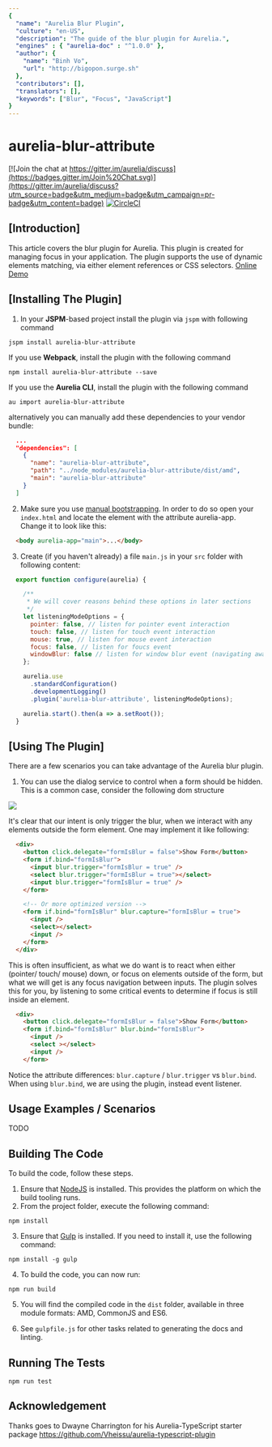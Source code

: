```yaml
---
{
  "name": "Aurelia Blur Plugin",
  "culture": "en-US",
  "description": "The guide of the blur plugin for Aurelia.",
  "engines" : { "aurelia-doc" : "^1.0.0" },
  "author": {
    "name": "Binh Vo",
    "url": "http://bigopon.surge.sh"
  },
  "contributors": [],
  "translators": [],
  "keywords": ["Blur", "Focus", "JavaScript"]
}
---
```


# aurelia-blur-attribute

[![Join the chat at https://gitter.im/aurelia/discuss](https://badges.gitter.im/Join%20Chat.svg)](https://gitter.im/aurelia/discuss?utm_source=badge&utm_medium=badge&utm_campaign=pr-badge&utm_content=badge)
[![CircleCI](https://circleci.com/gh/bigopon/aurelia-blur-attribute.svg?style=svg)](https://circleci.com/gh/bigopon/aurelia-blur-attribute)

## [Introduction]

This article covers the blur plugin for Aurelia. This plugin is created for managing focus in your application. The plugin supports the use of dynamic elements matching, via either element references or CSS selectors. [Online Demo](http://aurelia-blur.bigopon.surge.sh/)


## [Installing The Plugin]

1. In your **JSPM**-based project install the plugin via `jspm` with following command

```shell
jspm install aurelia-blur-attribute
```

If you use **Webpack**, install the plugin with the following command

```shell
npm install aurelia-blur-attribute --save
```

If you use the **Aurelia CLI**, install the plugin with the following command

```shell
au import aurelia-blur-attribute
```

alternatively you can manually add these dependencies to your vendor bundle:

```json
  ...
  "dependencies": [
    {
      "name": "aurelia-blur-attribute",
      "path": "../node_modules/aurelia-blur-attribute/dist/amd",
      "main": "aurelia-blur-attribute"
    }
  ]
```

2. Make sure you use [manual bootstrapping](http://aurelia.io/docs#startup-and-configuration). In order to do so open your `index.html` and locate the element with the attribute aurelia-app. Change it to look like this:

```html
  <body aurelia-app="main">...</body>
```

3. Create (if you haven't already) a file `main.js` in your `src` folder with following content:

```js
  export function configure(aurelia) {

    /**
     * We will cover reasons behind these options in later sections
     */
    let listeningModeOptions = {
      pointer: false, // listen for pointer event interaction
      touch: false, // listen for touch event interaction
      mouse: true, // listen for mouse event interaction
      focus: false, // listen for foucs event
      windowBlur: false // listen for window blur event (navigating away from window)
    };

    aurelia.use
      .standardConfiguration()
      .developmentLogging()
      .plugin('aurelia-blur-attribute', listeningModeOptions);

    aurelia.start().then(a => a.setRoot());
  }
```

## [Using The Plugin]

There are a few scenarios you can take advantage of the Aurelia blur plugin.

1. You can use the dialog service to control when a form should be hidden.
This is a common case, consider the following dom structure

![](http://i.imgur.com/oBF5Ryv.png)

It's clear that our intent is only trigger the blur, when we interact with any elements outside the form element. One may implement it like following:

```html
  <div>
    <button click.delegate="formIsBlur = false">Show Form</button>
    <form if.bind="formIsBlur">
      <input blur.trigger="formIsBlur = true" />
      <select blur.trigger="formIsBlur = true"></select>
      <input blur.trigger="formIsBlur = true" />
    </form>

    <!-- Or more optimized version -->
    <form if.bind="formIsBlur" blur.capture="formIsBlur = true">
      <input />
      <select></select>
      <input />
    </form>
  </div>
```

This is often insufficient, as what we do want is to react when either (pointer/ touch/ mouse) down, or focus on elements outside of the form, but what we will get is any focus navigation between inputs. The plugin solves this for you, by listening to some critical events to determine if focus is still inside an element.

```html
  <div>
    <button click.delegate="formIsBlur = false">Show Form</button>
    <form if.bind="formIsBlur" blur.bind="formIsBlur">
      <input />
      <select ></select>
      <input />
    </form>
```

Notice the attribute differences: `blur.capture` / `blur.trigger` vs `blur.bind`. When using `blur.bind`, we are using the plugin, instead event listener.

## Usage Examples / Scenarios

TODO

## Building The Code

To build the code, follow these steps.

1. Ensure that [NodeJS](http://nodejs.org/) is installed. This provides the platform on which the build tooling runs.
2. From the project folder, execute the following command:

  ```shell
  npm install
  ```
3. Ensure that [Gulp](http://gulpjs.com/) is installed. If you need to install it, use the following command:

  ```shell
  npm install -g gulp
  ```
4. To build the code, you can now run:

  ```shell
  npm run build
  ```

5. You will find the compiled code in the `dist` folder, available in three module formats: AMD, CommonJS and ES6.

6. See `gulpfile.js` for other tasks related to generating the docs and linting.

## Running The Tests

```shell
npm run test
```

## Acknowledgement
Thanks goes to Dwayne Charrington for his Aurelia-TypeScript starter package https://github.com/Vheissu/aurelia-typescript-plugin
